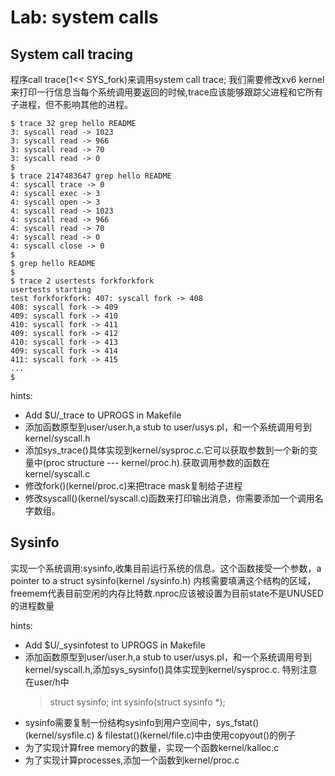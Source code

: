 # Lab: system calls

## System call tracing 
程序call trace(1<< SYS_fork)来调用system call trace;
我们需要修改xv6 kernel来打印一行信息当每个系统调用要返回的时候,trace应该能够跟踪父进程和它所有子进程，但不影响其他的进程。

    $ trace 32 grep hello README
    3: syscall read -> 1023
    3: syscall read -> 966
    3: syscall read -> 70
    3: syscall read -> 0
    $
    $ trace 2147483647 grep hello README
    4: syscall trace -> 0
    4: syscall exec -> 3
    4: syscall open -> 3
    4: syscall read -> 1023
    4: syscall read -> 966
    4: syscall read -> 70
    4: syscall read -> 0
    4: syscall close -> 0
    $
    $ grep hello README
    $
    $ trace 2 usertests forkforkfork
    usertests starting
    test forkforkfork: 407: syscall fork -> 408
    408: syscall fork -> 409
    409: syscall fork -> 410
    410: syscall fork -> 411
    409: syscall fork -> 412
    410: syscall fork -> 413
    409: syscall fork -> 414
    411: syscall fork -> 415
    ...
    $

hints:
- Add $U/_trace to UPROGS in Makefile
- 添加函数原型到user/user.h,a stub to user/usys.pl，和一个系统调用号到kernel/syscall.h
- 添加sys_trace()具体实现到kernel/sysproc.c.它可以获取参数到一个新的变量中(proc structure --- kernel/proc.h).获取调用参数的函数在kernel/syscall.c
- 修改fork()(kernel/proc.c)来把trace mask复制给子进程
- 修改syscall()(kernel/syscall.c)函数来打印输出消息，你需要添加一个调用名字数组。


## Sysinfo
实现一个系统调用:sysinfo,收集目前运行系统的信息。这个函数接受一个参数，a pointer to a struct sysinfo(kernel /sysinfo.h)
内核需要填满这个结构的区域，freemem代表目前空闲的内存比特数.nproc应该被设置为目前state不是UNUSED的进程数量

hints:
- Add $U/_sysinfotest to UPROGS in Makefile
- 添加函数原型到user/user.h,a stub to user/usys.pl，和一个系统调用号到kernel/syscall.h,添加sys_sysinfo()具体实现到kernel/sysproc.c.
  特别注意在user/h中
  >struct sysinfo;
    int sysinfo(struct sysinfo *);
- sysinfo需要复制一份结构sysinfo到用户空间中，sys_fstat()(kernel/sysfile.c) & filestat()(kernel/file.c)中由使用copyout()的例子
- 为了实现计算free memory的数量，实现一个函数kernel/kalloc.c
- 为了实现计算processes,添加一个函数到kernel/proc.c